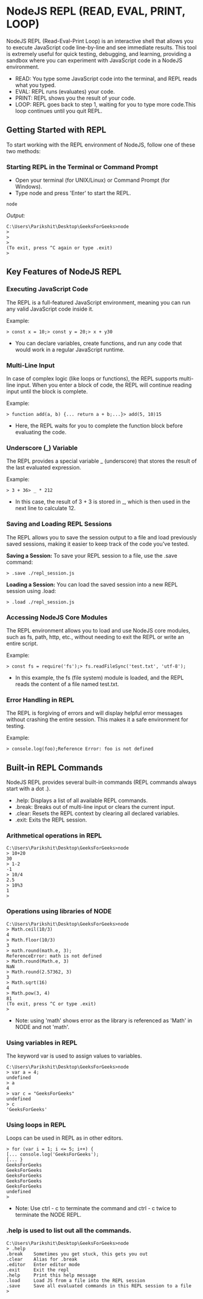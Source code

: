 # NodeJS REPL (READ, EVAL, PRINT, LOOP)
NodeJS REPL (Read-Eval-Print Loop) is an interactive shell that allows you to execute JavaScript code line-by-line and see immediate results. This tool is extremely useful for quick testing, debugging, and learning, providing a sandbox where you can experiment with JavaScript code in a NodeJS environment. <br>

- READ: You type some JavaScript code into the terminal, and REPL reads what you typed.
- EVAL: REPL runs (evaluates) your code.
- PRINT: REPL shows you the result of your code.
- LOOP: REPL goes back to step 1, waiting for you to type more code.This loop continues until you quit REPL.

## Getting Started with REPL
To start working with the REPL environment of NodeJS, follow one of these two methods:

### Starting REPL in the Terminal or Command Prompt
- Open your terminal (for UNIX/Linux) or Command Prompt (for Windows).
- Type node and press 'Enter' to start the REPL.
```
node
```

*Output:*
```
C:\Users\Parikshit\Desktop\GeeksForGeeks>node
>
>
>
(To exit, press ^C again or type .exit)
>
```

## Key Features of NodeJS REPL

### Executing JavaScript Code
The REPL is a full-featured JavaScript environment, meaning you can run any valid JavaScript code inside it.

Example:
```
> const x = 10;> const y = 20;> x + y30
```
- You can declare variables, create functions, and run any code that would work in a regular JavaScript runtime.

### Multi-Line Input
In case of complex logic (like loops or functions), the REPL supports multi-line input. When you enter a block of code, the REPL will continue reading input until the block is complete.

Example:
```
> function add(a, b) {... return a + b;...}> add(5, 10)15
```
- Here, the REPL waits for you to complete the function block before evaluating the code.

### Underscore (_) Variable
The REPL provides a special variable _ (underscore) that stores the result of the last evaluated expression.

Example:
```
> 3 + 36> _ * 212
```
- In this case, the result of 3 + 3 is stored in _, which is then used in the next line to calculate 12.

### Saving and Loading REPL Sessions
The REPL allows you to save the session output to a file and load previously saved sessions, making it easier to keep track of the code you've tested.

**Saving a Session:** To save your REPL session to a file, use the .save command:
```
> .save ./repl_session.js
```

**Loading a Session:** You can load the saved session into a new REPL session using .load:
```
> .load ./repl_session.js
```

### Accessing NodeJS Core Modules
The REPL environment allows you to load and use NodeJS core modules, such as fs, path, http, etc., without needing to exit the REPL or write an entire script.

Example:
```
> const fs = require('fs');> fs.readFileSync('test.txt', 'utf-8');
```
- In this example, the fs (file system) module is loaded, and the REPL reads the content of a file named test.txt.

### Error Handling in REPL
The REPL is forgiving of errors and will display helpful error messages without crashing the entire session. This makes it a safe environment for testing.

Example:
```
> console.log(foo);Reference Error: foo is not defined
```

## Built-in REPL Commands
NodeJS REPL provides several built-in commands (REPL commands always start with a dot .).

- .help: Displays a list of all available REPL commands.
- .break: Breaks out of multi-line input or clears the current input.
- .clear: Resets the REPL context by clearing all declared variables.
- .exit: Exits the REPL session.

### Arithmetical operations in REPL
```
C:\Users\Parikshit\Desktop\GeeksForGeeks>node
> 10+20
30
> 1-2
-1
> 10/4
2.5
> 10%3
1
>
```

### Operations using libraries of NODE
```
C:\Users\Parikshit\Desktop\GeeksForGeeks>node
> Math.ceil(10/3)
4
> Math.floor(10/3)
3
> math.round(math.e, 3);
ReferenceError: math is not defined
> Math.round(Math.e, 3)
NaN
> Math.round(2.57362, 3)
3
> Math.sqrt(16)
4
> Math.pow(3, 4)
81
(To exit, press ^C or type .exit)
>
```
- Note: using 'math' shows error as the library is referenced as 'Math' in NODE and not 'math'.

### Using variables in REPL
The keyword var is used to assign values to variables.
```
C:\Users\Parikshit\Desktop\GeeksForGeeks>node
> var a = 4;
undefined
> a
4
> var c = "GeeksForGeeks"
undefined
> c
'GeeksForGeeks'
```

### Using loops in REPL
Loops can be used in REPL as in other editors.

```
> for (var i = 1; i <= 5; i++) {
[... console.log('GeeksForGeeks');
[... }
GeeksForGeeks
GeeksForGeeks
GeeksForGeeks
GeeksForGeeks
GeeksForGeeks
undefined
>
```
- Note: Use ctrl - c to terminate the command and ctrl - c twice to terminate the NODE REPL.

### .help is used to list out all the commands.
```
C:\Users\Parikshit\Desktop\GeeksForGeeks>node
> .help
.break    Sometimes you get stuck, this gets you out
.clear    Alias for .break
.editor   Enter editor mode
.exit     Exit the repl
.help     Print this help message
.load     Load JS from a file into the REPL session
.save     Save all evaluated commands in this REPL session to a file
>
```